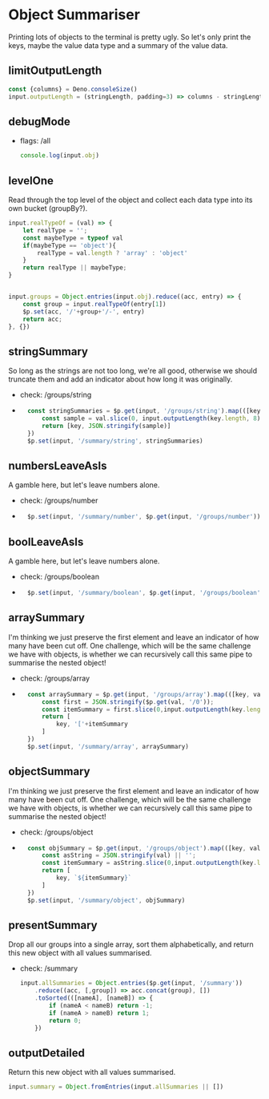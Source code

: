 # Object Summariser

Printing lots of objects to the terminal is pretty ugly. So let's only print the keys, maybe the value data type and a summary of the value data.

## limitOutputLength
```ts
const {columns} = Deno.consoleSize()
input.outputLength = (stringLength, padding=3) => columns - stringLength - padding
```


## debugMode
- flags: /all
    ```ts
    console.log(input.obj)
    ```

## levelOne
Read through the top level of the object and collect each data type into its own bucket (groupBy?). 
```ts
input.realTypeOf = (val) => {
    let realType = '';
    const maybeType = typeof val
    if(maybeType == 'object'){
        realType = val.length ? 'array' : 'object'
    }
    return realType || maybeType;
}


input.groups = Object.entries(input.obj).reduce((acc, entry) => {
    const group = input.realTypeOf(entry[1])
    $p.set(acc, '/'+group+'/-', entry)
    return acc;
}, {})
```

## stringSummary
So long as the strings are not too long, we're all good, otherwise we should truncate them and add an indicator about how long it was originally.
- check: /groups/string
- ```ts
    const stringSummaries = $p.get(input, '/groups/string').map(([key,val]) => {
        const sample = val.slice(0, input.outputLength(key.length, 8))
        return [key, JSON.stringify(sample)]
    })
    $p.set(input, '/summary/string', stringSummaries)
    ```

## numbersLeaveAsIs
A gamble here, but let's leave numbers alone.
- check: /groups/number
- ```ts
    $p.set(input, '/summary/number', $p.get(input, '/groups/number'))
    ```

## boolLeaveAsIs
A gamble here, but let's leave numbers alone.
- check: /groups/boolean
- ```ts
    $p.set(input, '/summary/boolean', $p.get(input, '/groups/boolean'))
    ```

## arraySummary
I'm thinking we just preserve the first element and leave an indicator of how many have been cut off. One challenge, which will be the same challenge we have with objects, is whether we can recursively call this same pipe to summarise the nested object!
- check: /groups/array
- ```ts
    const arraySummary = $p.get(input, '/groups/array').map(([key, val]) => {
        const first = JSON.stringify($p.get(val, '/0'));
        const itemSummary = first.slice(0,input.outputLength(key.length, 9))
        return [
            key, '['+itemSummary
        ]
    })
    $p.set(input, '/summary/array', arraySummary)
    ```


## objectSummary
I'm thinking we just preserve the first element and leave an indicator of how many have been cut off. One challenge, which will be the same challenge we have with objects, is whether we can recursively call this same pipe to summarise the nested object!
- check: /groups/object
- ```ts
    const objSummary = $p.get(input, '/groups/object').map(([key, val]) => {
        const asString = JSON.stringify(val) || '';
        const itemSummary = asString.slice(0,input.outputLength(key.length, 7))
        return [
            key, `${itemSummary}`
        ]
    })
    $p.set(input, '/summary/object', objSummary)
    ```

## presentSummary
Drop all our groups into a single array, sort them alphabetically, and return this new object with all values summarised.
- check: /summary
    ```ts
    input.allSummaries = Object.entries($p.get(input, '/summary'))
        .reduce((acc, [,group]) => acc.concat(group), [])
        .toSorted(([nameA], [nameB]) => {
            if (nameA < nameB) return -1;
            if (nameA > nameB) return 1;
            return 0;
        })
    ```

## outputDetailed
Return this new object with all values summarised.
```ts
input.summary = Object.fromEntries(input.allSummaries || [])
```
